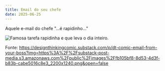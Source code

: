 ```yaml
---
title: Email do seu chefe
date: 2025-06-25
---
```


Aquele e-mail do chefe "...é rapidinho..."

![Famosa tarefa rapidinha e que leva o dia inteiro.](https://substackcdn.com/image/fetch/$s_!nmX5!,w_1100,c_limit,f_auto,q_auto:good,fl_progressive:steep/https%3A%2F%2Fsubstack-post-media.s3.amazonaws.com%2Fpublic%2Fimages%2Ffb105bf8-8d53-4d3f-b83b-cabe5016c8e3_2200x1240.png)

Fonte:
https://designthinkingcomic.substack.com/p/dt-comic-email-from-your-boss?img=https%3A%2F%2Fsubstack-post-media.s3.amazonaws.com%2Fpublic%2Fimages%2Ffb105bf8-8d53-4d3f-b83b-cabe5016c8e3_2200x1240.png&open=false
